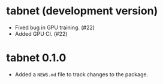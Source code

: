 # tabnet (development version)

* Fixed bug in GPU training. (#22)
* Added GPU CI. (#22)

# tabnet 0.1.0

* Added a `NEWS.md` file to track changes to the package.
